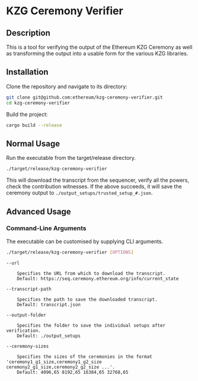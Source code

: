 # KZG Ceremony Verifier

## Description

This is a tool for verifying the output of the Ethereum KZG Ceremony as well as transforming the output into a usable form for the various KZG libraries.

## Installation

Clone the repository and navigate to its directory:

```bash
git clone git@github.com:ethereum/kzg-ceremony-verifier.git
cd kzg-ceremony-verifier
```

Build the project:

```bash
cargo build --release
```

## Normal Usage

Run the executable from the target/release directory.

```bash
./target/release/kzg-ceremony-verifier
```

This will download the transcript from the sequencer, verify all the powers, check the contribution witnesses. If the above succeeds, it will save the ceremony output to `./output_setups/trusted_setup_#.json`.

## Advanced Usage

### Command-Line Arguments

The executable can be customised by supplying CLI arguments.

```bash
./target/release/kzg-ceremony-verifier [OPTIONS]
```

```text
--url

    Specifies the URL from which to download the transcript.
    Default: https://seq.ceremony.ethereum.org/info/current_state

--transcript-path

    Specifies the path to save the downloaded transcript.
    Default: transcript.json

--output-folder

    Specifies the folder to save the individual setups after verification.
    Default: ./output_setups

--ceremony-sizes

    Specifies the sizes of the ceremonies in the format 'ceremony1_g1_size,ceremony1_g2_size ceremony2_g1_size,ceremony2_g2_size ...'.
    Default: 4096,65 8192,65 16384,65 32768,65
```
